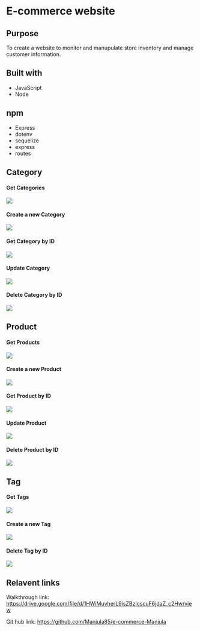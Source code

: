 # E-commerce website

## Purpose
To create a website to monitor and manupulate store inventory and manage customer information.

## Built with
* JavaScript
* Node

## npm 
* Express
* dotenv
* sequelize
* express
* routes

## Category

#### Get Categories
![](images/getCategories.PNG)

#### Create a new Category
![](images/createNewCategory.PNG)

#### Get Category by ID
![](images/getCategoryByID.PNG)

#### Update Category
![](images/updateCategory.PNG)

#### Delete Category by ID
![](images/deleteCategoryByID.PNG)

## Product

#### Get Products
![](images/getProducts.PNG)

#### Create a new Product
![](images/createNewProduct.PNG)

#### Get Product by ID
![](images/getProductByID.PNG)

#### Update Product
![](images/updateProduct.PNG)

#### Delete Product by ID
![](images/deleteProductByID.PNG)

## Tag

#### Get Tags
![](images/getTag.PNG)

#### Create a new Tag
![](images/createNewTag.PNG)

#### Delete Tag by ID
![](images/deleteTagByID.PNG)

## Relavent links
Walkthrough link: https://drive.google.com/file/d/1HWiMuvherL9isZBzIcscuF6jdaZ_c2Hw/view

Git hub link: https://github.com/Manjula85/e-commerce-Manjula
